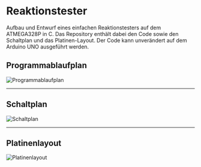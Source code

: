# Reaktionstester
Aufbau und Entwurf eines einfachen Reaktionstesters auf dem ATMEGA328P in C. Das Repository enthält dabei den Code sowie den Schaltplan und das Platinen-Layout. Der Code kann unverändert auf dem Arduino UNO ausgeführt werden.

## Programmablaufplan
![Programmablaufplan](https://github.com/EllBeh/Reaktionstester_ATMEGA328/blob/main/Pictures/Ablaufplan.png)
___
## Schaltplan
![Schaltplan ](https://github.com/EllBeh/Reaktionstester_ATMEGA328/blob/main/Pictures/Schaltplan.png)
___
## Platinenlayout
![Platinenlayout](https://github.com/EllBeh/Reaktionstester_ATMEGA328/blob/main/Pictures/TopnBottom_Board.png)

